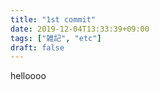 ```yaml
---
title: "1st commit"
date: 2019-12-04T13:33:39+09:00
tags: ["雑記", "etc"]
draft: false
---
```


helloooo
